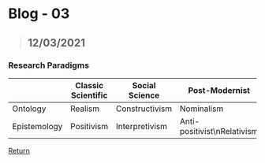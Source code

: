 # Blog - 03
> ## 12/03/2021

### Research Paradigms

&nbsp; | Classic Scientific | Social Science | Post-Modernist
------ | ------------------ | -------------- | --------------
Ontology | Realism | Constructivism | Nominalism
Epistemology | Positivism | Interpretivism | Anti-positivist\nRelativism



[Return](https://stewartnz.github.io/RES701-Blogs/)
